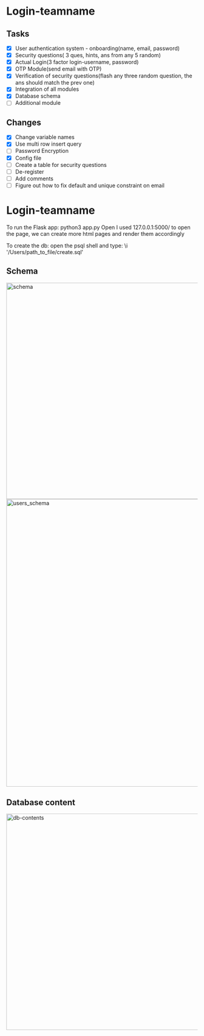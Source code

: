 # Login-teamname

## Tasks
- [X] User authentication system - onboarding(name, email, password)
- [X] Security questions( 3 ques, hints, ans from any 5 random) 
- [X] Actual Login(3 factor login-username, password) 
- [X] OTP Module(send email with OTP)
- [X] Verification of security questions(flash any three random question, the ans should match the prev one)
- [X] Integration of all modules 
- [X] Database schema 
- [ ] Additional module 

## Changes
- [X] Change variable names
- [X] Use multi row insert query
- [ ] Password Encryption
- [X] Config file
- [ ] Create a table for security questions
- [ ] De-register 
- [ ] Add comments
- [ ] Figure out how to fix default and unique constraint on email

# Login-teamname

To run the Flask app:
python3 app.py
Open I used 127.0.0.1:5000/ to open the page, we can create more html pages and render them accordingly

To create the db:
open the psql shell and type:
\i  '/Users/path_to_file/create.sql'
## Schema
<img width="568" alt="schema" src="https://user-images.githubusercontent.com/73352576/216787399-566ede2e-d027-4927-bbc2-a2556ab6c3ac.png">
<img width="755" alt="users_schema" src="https://user-images.githubusercontent.com/73352576/217020210-412655e3-ed59-4d68-9584-a2b3bd55691d.png">


## Database content

<img width="568" alt="db-contents" src="https://user-images.githubusercontent.com/73352576/216804970-4eb05ab5-bf26-4012-a90b-f913cc9d6c08.png">


